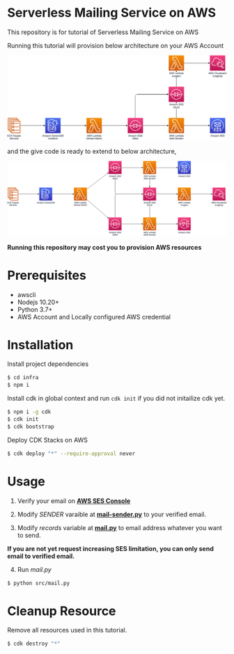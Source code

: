 # Serverless Mailing Service on AWS

This repository is for tutorial of Serverless Mailing Service on AWS

Running this tutorial will provision below architecture on your AWS Account

<img src="img/mailing-Overview.png" />

and the give code is ready to extend to below architecture,

<img src="img/mailing-Extent.png" />

**Running this repository may cost you to provision AWS resources**

# Prerequisites

- awscli
- Nodejs 10.20+
- Python 3.7+
- AWS Account and Locally configured AWS credential

# Installation

Install project dependencies

```bash
$ cd infra
$ npm i
```

Install cdk in global context and run `cdk init` if you did not initailize cdk yet.

```bash
$ npm i -g cdk
$ cdk init
$ cdk bootstrap
```

Deploy CDK Stacks on AWS

```bash
$ cdk deploy "*" --require-approval never
```

# Usage

1. Verify your email on [**AWS SES Console**](https://console.aws.amazon.com/ses/home?region=us-east-1#verified-senders-email:)

2. Modify *SENDER* varaible at [**mail-sender.py**](infra/functions/mail-sender.py) to your verified email.

3. Modify *records* variable at [**mail.py**](src/mail.py) to email address whatever you want to send.

**If you are not yet request increasing SES limitation, you can only send email to verified email.**

4. Run *mail.py*

```bash
$ python src/mail.py 
```

# Cleanup Resource

Remove all resources used in this tutorial.

```bash
$ cdk destroy "*"
```
